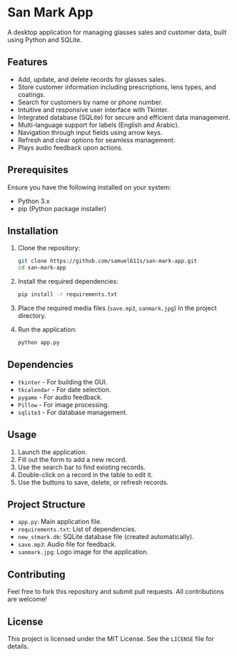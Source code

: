 # San Mark App

A desktop application for managing glasses sales and customer data, built using Python and SQLite.

## Features

- Add, update, and delete records for glasses sales.
- Store customer information including prescriptions, lens types, and coatings.
- Search for customers by name or phone number.
- Intuitive and responsive user interface with Tkinter.
- Integrated database (SQLite) for secure and efficient data management.
- Multi-language support for labels (English and Arabic).
- Navigation through input fields using arrow keys.
- Refresh and clear options for seamless management.
- Plays audio feedback upon actions.

## Prerequisites

Ensure you have the following installed on your system:

- Python 3.x
- pip (Python package installer)

## Installation

1. Clone the repository:

   ```bash
   git clone https://github.com/samuel611s/san-mark-app.git
   cd san-mark-app
   ```

2. Install the required dependencies:

   ```bash
   pip install -r requirements.txt
   ```

3. Place the required media files (`save.mp3`, `sanmark.jpg`) in the project directory.

4. Run the application:

   ```bash
   python app.py
   ```

## Dependencies

- `tkinter` - For building the GUI.
- `tkcalendar` - For date selection.
- `pygame` - For audio feedback.
- `Pillow` - For image processing.
- `sqlite3` - For database management.

## Usage

1. Launch the application.
2. Fill out the form to add a new record.
3. Use the search bar to find existing records.
4. Double-click on a record in the table to edit it.
5. Use the buttons to save, delete, or refresh records.

## Project Structure

- `app.py`: Main application file.
- `requirements.txt`: List of dependencies.
- `new_stmark.db`: SQLite database file (created automatically).
- `save.mp3`: Audio file for feedback.
- `sanmark.jpg`: Logo image for the application.

## Contributing

Feel free to fork this repository and submit pull requests. All contributions are welcome!

## License

This project is licensed under the MIT License. See the `LICENSE` file for details.

